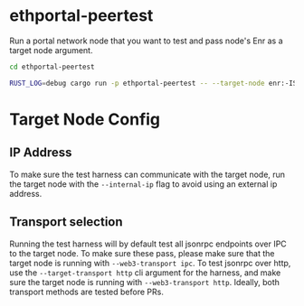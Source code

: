 # ethportal-peertest

Run a portal network node that you want to test and pass node's Enr as a target node argument.

```sh
cd ethportal-peertest

RUST_LOG=debug cargo run -p ethportal-peertest -- --target-node enr:-IS4QBDHCSMoYoC5UziAwKSyTmMPrhMaEpaE52L8DDAkipqvZQe9fgLy2wVuuEJwO9l1KsYrRoFGCsNjylbd0CDNw60BgmlkgnY0gmlwhMCoXUSJc2VjcDI1NmsxoQJPAZUFErHK1DZYRTLjk3SCNgye9sS-MxoQI-gLiUdwc4N1ZHCCIyk
```

# Target Node Config

## IP Address
To make sure the test harness can communicate with the target node, run the target node with the `--internal-ip` flag to avoid using an external ip address.

## Transport selection
Running the test harness will by default test all jsonrpc endpoints over IPC to the target node. To make sure these pass, please make sure that the target node is running with `--web3-transport ipc`. To test jsonrpc over http, use the `--target-transport http` cli argument for the harness, and make sure the target node is running with `--web3-transport http`. Ideally, both transport methods are tested before PRs.
